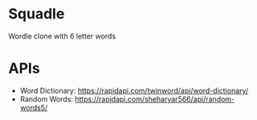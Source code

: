 # Squadle
Wordle clone with 6 letter words

# APIs
- Word Dictionary: https://rapidapi.com/twinword/api/word-dictionary/
- Random Words: https://rapidapi.com/sheharyar566/api/random-words5/

